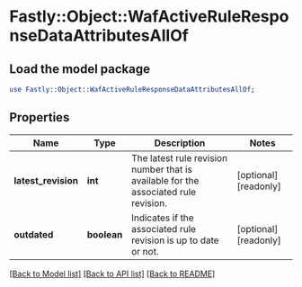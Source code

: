# Fastly::Object::WafActiveRuleResponseDataAttributesAllOf

## Load the model package
```perl
use Fastly::Object::WafActiveRuleResponseDataAttributesAllOf;
```

## Properties
Name | Type | Description | Notes
------------ | ------------- | ------------- | -------------
**latest_revision** | **int** | The latest rule revision number that is available for the associated rule revision. | [optional] [readonly] 
**outdated** | **boolean** | Indicates if the associated rule revision is up to date or not. | [optional] [readonly] 

[[Back to Model list]](../README.md#documentation-for-models) [[Back to API list]](../README.md#documentation-for-api-endpoints) [[Back to README]](../README.md)


